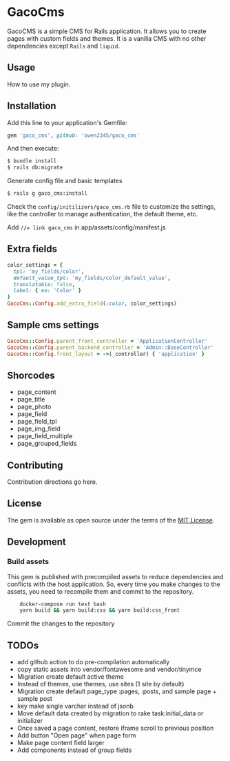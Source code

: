 # GacoCms
GacoCMS is a simple CMS for Rails application. It allows you to create pages with custom fields and themes. It is a vanilla CMS with no other dependencies except `Rails` and `liquid`. 

## Usage
How to use my plugin.

## Installation
Add this line to your application's Gemfile:

```ruby
gem 'gaco_cms', github: 'owen2345/gaco_cms'
```

And then execute:
```bash
$ bundle install
$ rails db:migrate
```
Generate config file and basic templates
```bash
$ rails g gaco_cms:install
```
Check the `config/initilizers/gaco_cms.rb` file to customize the settings, like the controller to manage authentication, the default theme, etc.

Add `//= link gaco_cms` in app/assets/config/manifest.js

## Extra fields
```ruby
color_settings = {
  tpl: 'my_fields/color',
  default_value_tpl: 'my_fields/color_default_value',
  translatable: false,
  label: { en: 'Color' }
}
GacoCms::Config.add_extra_field(:color, color_settings)
```

## Sample cms settings
```ruby
GacoCms::Config.parent_front_controller = 'ApplicationController'
GacoCms::Config.parent_backend_controller = 'Admin::BaseController'
GacoCms::Config.front_layout = ->(_controller) { 'application' }
```

## Shorcodes
- page_content
- page_title
- page_photo
- page_field
- page_field_tpl
- page_img_field
- page_field_multiple
- page_grouped_fields

## Contributing
Contribution directions go here.

## License
The gem is available as open source under the terms of the [MIT License](https://opensource.org/licenses/MIT).

## Development
### Build assets
This gem is published with precompiled assets to reduce dependencies and conflicts with the host application. So, every time you make changes to the assets, you need to recompile them and commit to the repository.
```bash
    docker-compose run test bash
    yarn build && yarn build:css && yarn build:css_front
```
Commit the changes to the repository

## TODOs
- add github action to do pre-compilation automatically
- copy static assets into vendor/fontawesome and vendor/tinymce
- Migration create default active theme
- Instead of themes, use themes, use sites (1 site by default)
- Migration create default page_type :pages, :posts, and sample page + sample post
- key make single varchar instead of jsonb
- Move default data created by migration to rake task:initial_data or initializer
- Once saved a page content, restore iframe scroll to previous position
- Add button "Open page" when page form
- Make page content field larger
- Add components instead of group fields
